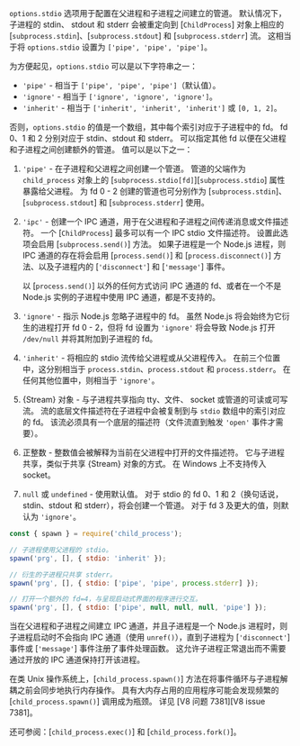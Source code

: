 <!-- YAML
added: v0.7.10
changes:
  - version: v3.3.1
    pr-url: https://github.com/nodejs/node/pull/2727
    description: The value `0` is now accepted as a file descriptor.
-->

`options.stdio` 选项用于配置在父进程和子进程之间建立的管道。
默认情况下，子进程的 stdin、 stdout 和 stderr 会被重定向到 [`ChildProcess`] 对象上相应的 [`subprocess.stdin`]、[`subprocess.stdout`] 和 [`subprocess.stderr`] 流。
这相当于将 `options.stdio` 设置为 `['pipe', 'pipe', 'pipe']`。

为方便起见，`options.stdio` 可以是以下字符串之一：

* `'pipe'` - 相当于 `['pipe', 'pipe', 'pipe']`（默认值）。
* `'ignore'` - 相当于 `['ignore', 'ignore', 'ignore']`。
* `'inherit'` - 相当于 `['inherit', 'inherit', 'inherit']` 或 `[0, 1, 2]`。

否则，`options.stdio` 的值是一个数组，其中每个索引对应于子进程中的 fd。 
fd 0、1 和 2 分别对应于 stdin、stdout 和 stderr。
可以指定其他 fd 以便在父进程和子进程之间创建额外的管道。
值可以是以下之一：

1. `'pipe'` - 在子进程和父进程之间创建一个管道。
    管道的父端作为 `child_process` 对象上的 [`subprocess.stdio[fd]`][`subprocess.stdio`] 属性暴露给父进程。
    为 fd 0 - 2 创建的管道也可分别作为 [`subprocess.stdin`]、[`subprocess.stdout`] 和 [`subprocess.stderr`] 使用。
2. `'ipc'` - 创建一个 IPC 通道，用于在父进程和子进程之间传递消息或文件描述符。 
    一个 [`ChildProcess`] 最多可以有一个 IPC stdio 文件描述符。
    设置此选项会启用 [`subprocess.send()`] 方法。
    如果子进程是一个 Node.js 进程，则 IPC 通道的存在将会启用 [`process.send()`] 和 [`process.disconnect()`] 方法、以及子进程内的 [`'disconnect'`] 和 [`'message'`] 事件。

    以 [`process.send()`] 以外的任何方式访问 IPC 通道的 fd、或者在一个不是 Node.js 实例的子进程中使用 IPC 通道，都是不支持的。
3. `'ignore'` - 指示 Node.js 忽略子进程中的 fd。
    虽然 Node.js 将会始终为它衍生的进程打开 fd 0 - 2，但将 fd 设置为 `'ignore'` 将会导致 Node.js 打开 `/dev/null` 并将其附加到子进程的 fd。
4. `'inherit'` - 将相应的 stdio 流传给父进程或从父进程传入。
    在前三个位置中，这分别相当于 `process.stdin`、`process.stdout` 和 `process.stderr`。
    在任何其他位置中，则相当于 `'ignore'`。
5. {Stream} 对象 - 与子进程共享指向 tty、文件、 socket 或管道的可读或可写流。
    流的底层文件描述符在子进程中会被复制到与 `stdio` 数组中的索引对应的 fd。
    该流必须具有一个底层的描述符（文件流直到触发 `'open'` 事件才需要）。
6. 正整数 - 整数值会被解释为当前在父进程中打开的文件描述符。
    它与子进程共享，类似于共享 {Stream} 对象的方式。
    在 Windows 上不支持传入 socket。
7. `null` 或 `undefined` - 使用默认值。
    对于 stdio 的 fd 0、1 和 2（换句话说，stdin、stdout 和 stderr），将会创建一个管道。
    对于 fd 3 及更大的值，则默认为 `'ignore'`。

```js
const { spawn } = require('child_process');

// 子进程使用父进程的 stdio。
spawn('prg', [], { stdio: 'inherit' });

// 衍生的子进程只共享 stderr。
spawn('prg', [], { stdio: ['pipe', 'pipe', process.stderr] });

// 打开一个额外的 fd=4，与呈现启动式界面的程序进行交互。
spawn('prg', [], { stdio: ['pipe', null, null, null, 'pipe'] });
```

当在父进程和子进程之间建立 IPC 通道，并且子进程是一个 Node.js 进程时，则子进程启动时不会指向 IPC 通道（使用 `unref()`），直到子进程为 [`'disconnect'`] 事件或 [`'message'`] 事件注册了事件处理函数。
这允许子进程正常退出而不需要通过开放的 IPC 通道保持打开该进程。

在类 Unix 操作系统上，[`child_process.spawn()`] 方法在将事件循环与子进程解耦之前会同步地执行内存操作。
具有大内存占用的应用程序可能会发现频繁的 [`child_process.spawn()`] 调用成为瓶颈。
详见 [V8 问题 7381][V8 issue 7381]。

还可参阅：[`child_process.exec()`] 和 [`child_process.fork()`]。

